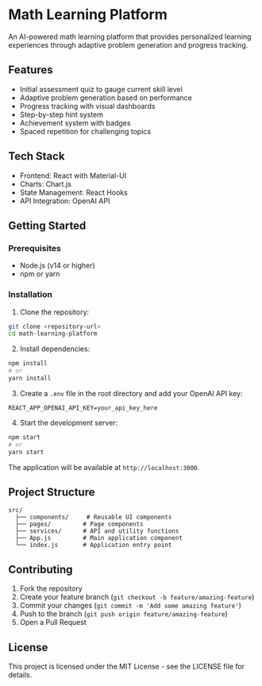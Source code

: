 # Math Learning Platform

An AI-powered math learning platform that provides personalized learning experiences through adaptive problem generation and progress tracking.

## Features

- Initial assessment quiz to gauge current skill level
- Adaptive problem generation based on performance
- Progress tracking with visual dashboards
- Step-by-step hint system
- Achievement system with badges
- Spaced repetition for challenging topics

## Tech Stack

- Frontend: React with Material-UI
- Charts: Chart.js
- State Management: React Hooks
- API Integration: OpenAI API

## Getting Started

### Prerequisites

- Node.js (v14 or higher)
- npm or yarn

### Installation

1. Clone the repository:
```bash
git clone <repository-url>
cd math-learning-platform
```

2. Install dependencies:
```bash
npm install
# or
yarn install
```

3. Create a `.env` file in the root directory and add your OpenAI API key:
```
REACT_APP_OPENAI_API_KEY=your_api_key_here
```

4. Start the development server:
```bash
npm start
# or
yarn start
```

The application will be available at `http://localhost:3000`.

## Project Structure

```
src/
  ├── components/     # Reusable UI components
  ├── pages/         # Page components
  ├── services/      # API and utility functions
  ├── App.js         # Main application component
  └── index.js       # Application entry point
```

## Contributing

1. Fork the repository
2. Create your feature branch (`git checkout -b feature/amazing-feature`)
3. Commit your changes (`git commit -m 'Add some amazing feature'`)
4. Push to the branch (`git push origin feature/amazing-feature`)
5. Open a Pull Request

## License

This project is licensed under the MIT License - see the LICENSE file for details.
